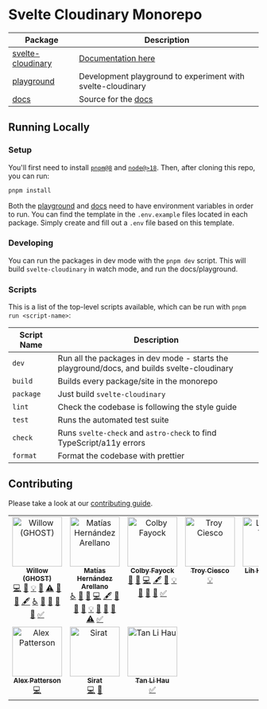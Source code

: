 # Svelte Cloudinary Monorepo

| Package                                         | Description                                                 |
| ----------------------------------------------- | ----------------------------------------------------------- |
| [svelte-cloudinary](packages/svelte-cloudinary) | [Documentation here](https://svelte.cloudinary.dev)         |
| [playground](packages/playground)               | Development playground to experiment with svelte-cloudinary |
| [docs](packages/docs)                           | Source for the [docs](https://svelte.cloudinary.dev)        |

## Running Locally

### Setup

You'll first need to install [`pnpm@8`](https://pnpm.io/) and [`node@>18`](https://nodejs.org). Then, after cloning this repo, you can run:

```bash
pnpm install
```

Both the [playground](packages/playground) and [docs](packages/docs) need to have environment variables in order to run. You can find the template in the `.env.example` files located in each package. Simply create and fill out a `.env` file based on this template.

### Developing

You can run the packages in dev mode with the `pnpm dev` script. This will build `svelte-cloudinary` in watch mode, and run the docs/playground.

### Scripts

This is a list of the top-level scripts available, which can be run with `pnpm run <script-name>`:

| Script Name | Description |
| --- | --- |
| `dev` | Run all the packages in dev mode - starts the playground/docs, and builds svelte-cloudinary |
| `build` | Builds every package/site in the monorepo |
| `package` | Just build `svelte-cloudinary` | 
| `lint` | Check the codebase is following the style guide |
| `test` | Runs the automated test suite |
| `check` | Runs `svelte-check` and `astro-check` to find TypeScript/a11y errors |
| `format` | Format the codebase with prettier |

## Contributing

Please take a look at our [contributing guide](./CONTRIBUTING.md).

<!-- ALL-CONTRIBUTORS-LIST:START - Do not remove or modify this section -->
<!-- prettier-ignore-start -->
<!-- markdownlint-disable -->
<table>
  <tbody>
    <tr>
      <td align="center" valign="top" width="14.28%"><a href="https://github.com/ghostdevv"><img src="https://avatars.githubusercontent.com/u/47755378?v=4?s=100" width="100px;" alt="Willow (GHOST)"/><br /><sub><b>Willow (GHOST)</b></sub></a><br /><a href="https://github.com/cloudinary-community/svelte-cloudinary/commits?author=ghostdevv" title="Code">💻</a> <a href="https://github.com/cloudinary-community/svelte-cloudinary/commits?author=ghostdevv" title="Documentation">📖</a> <a href="#example-ghostdevv" title="Examples">💡</a> <a href="#data-ghostdevv" title="Data">🔣</a> <a href="https://github.com/cloudinary-community/svelte-cloudinary/commits?author=ghostdevv" title="Tests">⚠️</a> <a href="https://github.com/cloudinary-community/svelte-cloudinary/issues?q=author%3Aghostdevv" title="Bug reports">🐛</a> <a href="#blog-ghostdevv" title="Blogposts">📝</a> <a href="#content-ghostdevv" title="Content">🖋</a> <a href="#a11y-ghostdevv" title="Accessibility">️️️️♿️</a> <a href="#design-ghostdevv" title="Design">🎨</a> <a href="#ideas-ghostdevv" title="Ideas, Planning, & Feedback">🤔</a> <a href="#maintenance-ghostdevv" title="Maintenance">🚧</a> <a href="https://github.com/cloudinary-community/svelte-cloudinary/pulls?q=is%3Apr+reviewed-by%3Aghostdevv" title="Reviewed Pull Requests">👀</a> <a href="#tutorial-ghostdevv" title="Tutorials">✅</a></td>
      <td align="center" valign="top" width="14.28%"><a href="https://matiashernandez.dev/"><img src="https://avatars.githubusercontent.com/u/282006?v=4?s=100" width="100px;" alt="Matías Hernández Arellano"/><br /><sub><b>Matías Hernández Arellano</b></sub></a><br /><a href="#a11y-matiasfha" title="Accessibility">️️️️♿️</a> <a href="https://github.com/cloudinary-community/svelte-cloudinary/issues?q=author%3Amatiasfha" title="Bug reports">🐛</a> <a href="#blog-matiasfha" title="Blogposts">📝</a> <a href="https://github.com/cloudinary-community/svelte-cloudinary/commits?author=matiasfha" title="Code">💻</a> <a href="#content-matiasfha" title="Content">🖋</a> <a href="#data-matiasfha" title="Data">🔣</a> <a href="https://github.com/cloudinary-community/svelte-cloudinary/commits?author=matiasfha" title="Documentation">📖</a> <a href="#design-matiasfha" title="Design">🎨</a> <a href="#example-matiasfha" title="Examples">💡</a> <a href="#ideas-matiasfha" title="Ideas, Planning, & Feedback">🤔</a> <a href="#maintenance-matiasfha" title="Maintenance">🚧</a> <a href="https://github.com/cloudinary-community/svelte-cloudinary/pulls?q=is%3Apr+reviewed-by%3Amatiasfha" title="Reviewed Pull Requests">👀</a> <a href="https://github.com/cloudinary-community/svelte-cloudinary/commits?author=matiasfha" title="Tests">⚠️</a> <a href="#tutorial-matiasfha" title="Tutorials">✅</a></td>
      <td align="center" valign="top" width="14.28%"><a href="https://colbyfayock.com/newsletter"><img src="https://avatars.githubusercontent.com/u/1045274?v=4?s=100" width="100px;" alt="Colby Fayock"/><br /><sub><b>Colby Fayock</b></sub></a><br /><a href="https://github.com/cloudinary-community/svelte-cloudinary/issues?q=author%3Acolbyfayock" title="Bug reports">🐛</a> <a href="#blog-colbyfayock" title="Blogposts">📝</a> <a href="https://github.com/cloudinary-community/svelte-cloudinary/commits?author=colbyfayock" title="Code">💻</a> <a href="#content-colbyfayock" title="Content">🖋</a> <a href="https://github.com/cloudinary-community/svelte-cloudinary/commits?author=colbyfayock" title="Documentation">📖</a> <a href="#example-colbyfayock" title="Examples">💡</a> <a href="#ideas-colbyfayock" title="Ideas, Planning, & Feedback">🤔</a> <a href="https://github.com/cloudinary-community/svelte-cloudinary/pulls?q=is%3Apr+reviewed-by%3Acolbyfayock" title="Reviewed Pull Requests">👀</a> <a href="#question-colbyfayock" title="Answering Questions">💬</a> <a href="#tutorial-colbyfayock" title="Tutorials">✅</a></td>
      <td align="center" valign="top" width="14.28%"><a href="https://troycies.co"><img src="https://avatars.githubusercontent.com/u/24758859?v=4?s=100" width="100px;" alt="Troy Ciesco"/><br /><sub><b>Troy Ciesco</b></sub></a><br /><a href="#example-troyciesco" title="Examples">💡</a></td>
      <td align="center" valign="top" width="14.28%"><a href="https://leovoon.github.io"><img src="https://avatars.githubusercontent.com/u/16155802?v=4?s=100" width="100px;" alt="Lih Haur Voon"/><br /><sub><b>Lih Haur Voon</b></sub></a><br /><a href="https://github.com/cloudinary-community/svelte-cloudinary/commits?author=leovoon" title="Code">💻</a></td>
      <td align="center" valign="top" width="14.28%"><a href="https://github.com/HeetVekariya"><img src="https://avatars.githubusercontent.com/u/91054457?v=4?s=100" width="100px;" alt="HeetVekariya"/><br /><sub><b>HeetVekariya</b></sub></a><br /><a href="https://github.com/cloudinary-community/svelte-cloudinary/commits?author=HeetVekariya" title="Code">💻</a></td>
      <td align="center" valign="top" width="14.28%"><a href="http://carlo.vercel.app"><img src="https://avatars.githubusercontent.com/u/38070918?v=4?s=100" width="100px;" alt="Carlo Taleon"/><br /><sub><b>Carlo Taleon</b></sub></a><br /><a href="https://github.com/cloudinary-community/svelte-cloudinary/commits?author=Blankeos" title="Documentation">📖</a></td>
    </tr>
    <tr>
      <td align="center" valign="top" width="14.28%"><a href="https://beacons.ai/codingcatdev"><img src="https://avatars.githubusercontent.com/u/3102249?v=4?s=100" width="100px;" alt="Alex Patterson"/><br /><sub><b>Alex Patterson</b></sub></a><br /><a href="https://github.com/cloudinary-community/svelte-cloudinary/commits?author=codercatdev" title="Code">💻</a></td>
      <td align="center" valign="top" width="14.28%"><a href="https://github.com/heronet"><img src="https://avatars.githubusercontent.com/u/61063136?v=4?s=100" width="100px;" alt="Sirat"/><br /><sub><b>Sirat</b></sub></a><br /><a href="https://github.com/cloudinary-community/svelte-cloudinary/commits?author=heronet" title="Code">💻</a> <a href="https://github.com/cloudinary-community/svelte-cloudinary/issues?q=author%3Aheronet" title="Bug reports">🐛</a></td>
      <td align="center" valign="top" width="14.28%"><a href="https://twitter.com/lihautan"><img src="https://avatars.githubusercontent.com/u/2338632?v=4?s=100" width="100px;" alt="Tan Li Hau"/><br /><sub><b>Tan Li Hau</b></sub></a><br /><a href="#tutorial-tanhauhau" title="Tutorials">✅</a></td>
    </tr>
  </tbody>
</table>

<!-- markdownlint-restore -->
<!-- prettier-ignore-end -->

<!-- ALL-CONTRIBUTORS-LIST:END -->
